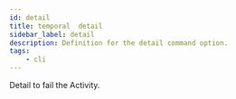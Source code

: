 ```yaml
---
id: detail
title: temporal  detail
sidebar_label: detail
description: Definition for the detail command option.
tags:
	- cli
---
```


 Detail to fail the Activity.
